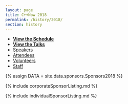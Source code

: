```yaml
---
layout: page
title: C++Now 2018
permalink: /history/2018/
section: history
---
```



* **[View the Schedule](/history/2018/schedule/)**
* **[View the Talks](/history/2018/talks/)**
* [Speakers](https://cppnow2018.sched.com/directory/speakers)
* [Attendees](https://cppnow2018.sched.com/directory/attendees)
* [Volunteers](https://cppnow2018.sched.com/directory/volunteers)
* [Staff](https://cppnow2018.sched.com/directory/artists)



{% assign DATA = site.data.sponsors.Sponsors2018 %}

{% include corporateSponsorListing.md %}

{% include individualSponsorListing.md %}

